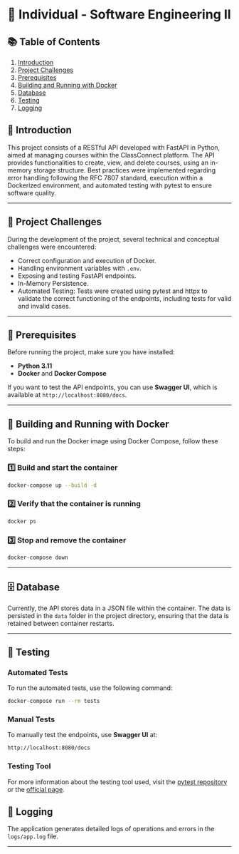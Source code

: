 # 📌 Individual - Software Engineering II

## 📚 Table of Contents

1. [Introduction](#📖-introduction)
2. [Project Challenges](#🚀-project-challenges)
3. [Prerequisites](#🔧-prerequisites)
4. [Building and Running with Docker](#🐳-building-and-running-with-docker)
5. [Database](#🗄️-database)
6. [Testing](#🧪-testing)
7. [Logging](#📜-logging)

## 📖 Introduction

This project consists of a RESTful API developed with FastAPI in Python, aimed at managing courses within the ClassConnect platform. The API provides functionalities to create, view, and delete courses, using an in-memory storage structure. Best practices were implemented regarding error handling following the RFC 7807 standard, execution within a Dockerized environment, and automated testing with pytest to ensure software quality.

---

## 🚀 Project Challenges

During the development of the project, several technical and conceptual challenges were encountered:

- Correct configuration and execution of Docker.
- Handling environment variables with `.env`.
- Exposing and testing FastAPI endpoints.
- In-Memory Persistence.
- Automated Testing: Tests were created using pytest and httpx to validate the correct functioning of the endpoints, including tests for valid and invalid cases.

---

## 🔧 Prerequisites

Before running the project, make sure you have installed:

- **Python 3.11**
- **Docker** and **Docker Compose**

If you want to test the API endpoints, you can use **Swagger UI**, which is available at `http://localhost:8080/docs`.

---

## 🐳 Building and Running with Docker

To build and run the Docker image using Docker Compose, follow these steps:

### 1️⃣ Build and start the container
```sh
docker-compose up --build -d
```

### 2️⃣ Verify that the container is running
```sh
docker ps
```

### 3️⃣ Stop and remove the container
```sh
docker-compose down
```

---

## 🗄️ Database

Currently, the API stores data in a JSON file within the container. The data is persisted in the `data` folder in the project directory, ensuring that the data is retained between container restarts.

---

## 🧪 Testing

### Automated Tests

To run the automated tests, use the following command:
```sh
docker-compose run --rm tests
```

### Manual Tests

To manually test the endpoints, use **Swagger UI** at:
```sh
http://localhost:8080/docs
```

### Testing Tool

For more information about the testing tool used, visit the [pytest repository](https://github.com/pytest-dev/pytest) or the [official page](https://docs.pytest.org/en/stable/).

## 📜 Logging

The application generates detailed logs of operations and errors in the `logs/app.log` file. 

---